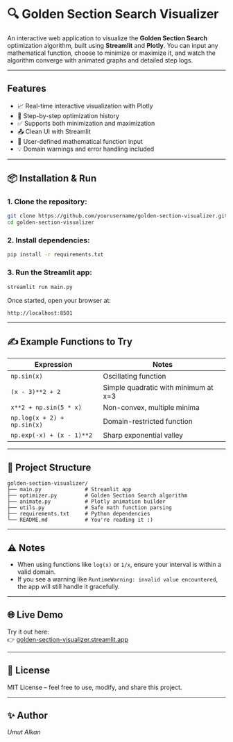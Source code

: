 # 🔍 Golden Section Search Visualizer

An interactive web application to visualize the **Golden Section Search** optimization algorithm, built using **Streamlit** and **Plotly**. You can input any mathematical function, choose to minimize or maximize it, and watch the algorithm converge with animated graphs and detailed step logs.

---

## Features

- 📈 Real-time interactive visualization with Plotly
- 🧠 Step-by-step optimization history
- ✅ Supports both minimization and maximization
- 📤 Clean UI with Streamlit
- 🧮 User-defined mathematical function input
- 💡 Domain warnings and error handling included

---

## 📦 Installation & Run

### 1. Clone the repository:
```bash
git clone https://github.com/yourusername/golden-section-visualizer.git
cd golden-section-visualizer
```

### 2. Install dependencies:
```bash
pip install -r requirements.txt
```

### 3. Run the Streamlit app:
```bash
streamlit run main.py
```

Once started, open your browser at:
```
http://localhost:8501
```

---

## ✍️ Example Functions to Try

| Expression | Notes |
|------------|-------|
| `np.sin(x)` | Oscillating function |
| `(x - 3)**2 + 2` | Simple quadratic with minimum at x=3 |
| `x**2 + np.sin(5 * x)` | Non-convex, multiple minima |
| `np.log(x + 2) + np.sin(x)` | Domain-restricted function |
| `np.exp(-x) + (x - 1)**2` | Sharp exponential valley |

---

## 📁 Project Structure

```
golden-section-visualizer/
├── main.py              # Streamlit app
├── optimizer.py         # Golden Section Search algorithm
├── animate.py           # Plotly animation builder
├── utils.py             # Safe math function parsing
├── requirements.txt     # Python dependencies
└── README.md            # You're reading it :)
```

---

## ⚠️ Notes

- When using functions like `log(x)` or `1/x`, ensure your interval is within a valid domain.
- If you see a warning like `RuntimeWarning: invalid value encountered`, the app will still handle it gracefully.

---

## 🌐 Live Demo

Try it out here:  
👉 [golden-section-visualizer.streamlit.app](https://golden-section-visualizer.streamlit.app)


---

## 📖 License

MIT License – feel free to use, modify, and share this project.

---

## ✨ Author
*Umut Alkan*

